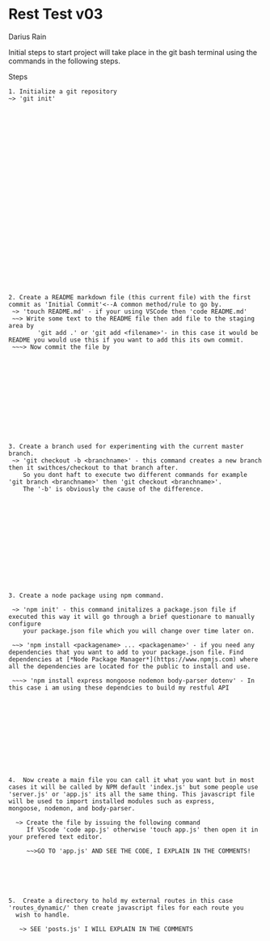 # Rest Test v03
Darius Rain
   
   
   
     
    
     
   
   
        
   Initial steps to start project will take place in the git bash terminal using the commands in the following steps.
   
   
   Steps

    1. Initialize a git repository 
    ~> 'git init' 
   











     
    













    2. Create a README markdown file (this current file) with the first commit as 'Initial Commit'<--A common method/rule to go by.
     ~> 'touch README.md' - if your using VSCode then 'code README.md'
     ~~> Write some text to the README file then add file to the staging area by 
            'git add .' or 'git add <filename>'- in this case it would be README you would use this if you want to add this its own commit.
     ~~~> Now commit the file by






     
    
   



   
    3. Create a branch used for experimenting with the current master branch.
     ~> 'git checkout -b <branchname>' - this command creates a new branch then it swithces/checkout to that branch after. 
        So you dont haft to execute two different commands for example 'git branch <branchname>' then 'git checkout <branchname>'. 
        The '-b' is obviously the cause of the difference.
        
   
   
     
   
   








    3. Create a node package using npm command. 
    
     ~> 'npm init' - this command initalizes a package.json file if executed this way it will go through a brief questionare to manually configure
        your package.json file which you will change over time later on.

     ~~> 'npm install <packagename> ... <packagename>' - if you need any dependencies that you want to add to your package.json file. Find dependencies at [*Node Package Manager*](https://www.npmjs.com) where all the dependencies are located for the public to install and use.
      
     ~~~> 'npm install express mongoose nodemon body-parser dotenv' - In this case i am using these dependcies to build my restful API


   









    4.  Now create a main file you can call it what you want but in most cases it will be called by NPM default 'index.js' but some people use 'server.js' or 'app.js' its all the same thing. This javascript file will be used to import installed modules such as express,
    mongoose, nodemon, and body-parser. 

      ~> Create the file by issuing the following command 
         If VScode 'code app.js' otherwise 'touch app.js' then open it in your prefered text editor.

         ~~>GO TO 'app.js' AND SEE THE CODE, I EXPLAIN IN THE COMMENTS!

    




    5.  Create a directory to hold my external routes in this case 'routes_dynamic/' then create javascript files for each route you 
      wish to handle.

       ~> SEE 'posts.js' I WILL EXPLAIN IN THE COMMENTS



